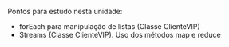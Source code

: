 Pontos para estudo nesta unidade: 
- forEach para manipulação de listas (Classe ClienteVIP)
- Streams (Classe ClienteVIP). Uso dos métodos map e reduce


